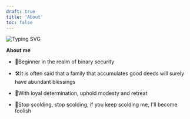 ```yaml
---
draft: true
title: 'About'
toc: false
---
```

![Typing SVG](https://readme-typing-svg.demolab.com?font=Fira+Code&duration=2500&pause=2000&center=%E9%94%99%E8%AF%AF%E7%9A%84&vCenter=%E9%94%99%E8%AF%AF%E7%9A%84&repeat=%E7%9C%9F%E7%9A%84&random=%E9%94%99%E8%AF%AF%E7%9A%84&width=440&lines=%E4%B8%8D%E8%AE%A9%E4%BD%A0%E4%BA%86%E8%A7%A3%E8%BF%87%E5%8E%BB%EF%BC%8C%E6%98%AF%E5%9B%A0%E4%B8%BA%E5%AE%83%E6%9C%AC%E6%9D%A5%E5%B0%B1%E7%94%9F%E4%BA%8E%E4%B8%8D%E4%B9%89;%E4%B8%8D%E8%AE%A9%E4%BD%A0%E7%9C%8B%E5%88%B0%E7%9C%9F%E7%9B%B8%EF%BC%8C%E6%98%AF%E5%9B%A0%E4%B8%BA%E5%AE%83%E5%8F%8C%E6%89%8B%E6%B2%BE%E6%BB%A1%E4%BA%86%E7%BD%AA%E6%81%B6;%E4%B8%8D%E8%AE%A9%E4%BD%A0%E7%8B%AC%E7%AB%8B%E6%80%9D%E8%80%83%EF%BC%8C%E6%98%AF%E5%9B%A0%E4%B8%BA%E8%B0%8E%E8%A8%80%E5%B7%B2%E4%BB%A3%E6%9B%BF%E4%BA%86%E7%9C%9F%E7%90%86;%E4%B8%8D%E8%A6%81%E6%B1%82%E4%BD%A0%E9%81%93%E5%BE%B7%E9%AB%98%E5%B0%9A%EF%BC%8C%E6%98%AF%E5%9B%A0%E4%B8%BA%E4%BA%BA%E6%80%A7%E4%BC%9A%E6%BF%80%E5%8F%91%E8%B5%B7%E5%85%AC%E5%B9%B3%E6%AD%A3%E4%B9%89;%E4%B8%8D%E5%85%81%E8%AE%B8%E4%BA%BA%E4%BA%86%E8%A7%A3%E4%B8%96%E7%95%8C%EF%BC%8C%E6%98%AF%E5%9B%A0%E4%B8%BA%E6%84%9A%E6%98%A7%E6%9B%B4%E6%9C%89%E5%88%A9%E4%BA%8E%E8%A2%AB%E7%BB%9F%E6%B2%BB)

**About me**

- 🌴Beginner in the realm of binary security

  

- 🛠️It is often said that a family that accumulates good deeds will surely have abundant blessings

  

- 🗽With loyal determination, uphold modesty and retreat

  

- 🥲Stop scolding, stop scolding, if you keep scolding me, I'll become foolish